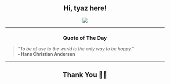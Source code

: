 <h2 align="center"> Hi, tyaz here!</h2>

<p align="center">
<a href="https://github.com/tyazx" alt="github streak"><img src="https://dvst-streak.herokuapp.com/?user=tyazx&theme=tokyonight&fire=DD472C"></a>
</p>

<hr>
<h3 align="center">Quote of The Day</h3>
<p align="center">
<blockquote>
<i>"To be of use to the world is the only way to be happy."</i>
<br>
<b>- Hans Christian Andersen</b>
</blockquote>
</p>


<hr>
<h2 align="center">Thank You 🙏🏼</h2>
